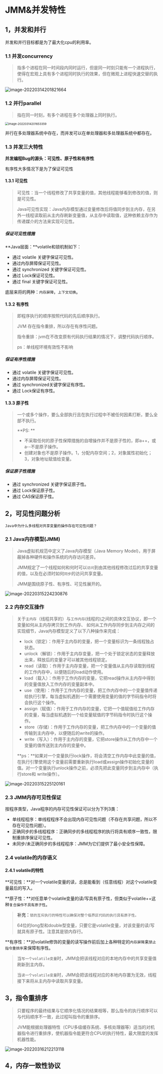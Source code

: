 # JMM&并发特性

## 1，并发和并行

并发和并行目标都是为了最大化cpu的利用率。

### 1.1 并发concurrency

>   指多个进程在同一时间段内同时运行，但是同一时刻只能有一个进程执行，使得在宏观上具有多个进程同时执行的效果，但在微观上进程快速交替的执行。

![image-20220314201821664](asserts/image-20220314201821664.png)

### 1.2 并行parallel

>   指在同一时刻，有多个进程在多个处理器上同时执行。

<img src="asserts/image-20220314201653359.png" alt="image-20220314201653359" style="zoom: 67%;" />

并行在多处理器系统中存在，而并发可以在单处理器和多处理器系统中都存在。



### 1.3 并发三大特性

**并发编程Bug的源头：可见性、原子性和有序性**

有序性大多情况下是为了保证可见性

#### 1.3.1 可见性

>   可见性：当一个线程修改了共享变量的值，其他线程能够看到修改的值，则是可见性。
>
>   Java可见性实现：Java内存模型通过变量修改后将值同步到主内存，在另外一线程读取前从主内存刷新变量值，从主存中读取值，这种依赖主存作为传递媒介的方法来实现可见性。

#####  保证可见性措施

**Java层面：**volatile和锁机制如下：

*   通过 volatile 关键字保证可见性。
*   通过内存屏障保证可见性。
*   通过 synchronized 关键字保证可见性。
*   通过 Lock保证可见性。
*   通过 final 关键字保证可见性。

底层来将的两种：`内存屏障`，`上下文切换`。



#### 1.3.2 有序性

>   即程序执行的顺序按照代码的先后顺序执行。
>
>   JVM 存在指令重排，所以存在有序性问题。
>
>   指令重排：jvm在不改变原有代码执行结果的情况下，调整代码执行顺序。
>
>   ps：单线程环境有效性不影响

#####  保证有序性措施

*   通过 volatile 关键字保证可见性。 
*   通过内存屏障保证可见性。
*   通过 synchronized关键字保证有序性。
*   通过 Lock保证有序性。



#### 1.3.3 原子性

>   一个或多个操作，要么全部执行且在执行过程中不被任何因素打断，要么全部不执行。
>
>   **PS: **
>
>   *   不采取任何的原子性保障措施的自增操作并不是原子性的，即a++，或a--不是原子操作。
>   *   创建对象也不是原子操作。1，分配内存空间；2，对象属性初始化；3，对象地址赋值给变量。

#####  保证原子性措施

*   通过 synchronized 关键字保证原子性。
*   通过 Lock保证原子性。
*    通过 CAS保证原子性。

## 2，可见性问题分析

`Java中为什么多线程对共享变量的操作存在可见性问题？`

### 2.1 Java内存模型(JMM)

>   Java虚拟机规范中定义了Java内存模型（Java Memory Model)，用于屏蔽掉各种硬件和操作系统的内存访问差异。
>
>   JMM规定了一个线程如何和何时可以`访问`到由其他线程修改过后的共享变量的值，以及在必须时如何`同步`的访问共享变量。
>
>   JMM是围绕原子性、有序性、可见性展开的。

![image-20220315224230876](asserts/image-20220315224230876.png)

### 2.2 内存交互操作

>   关于`主内存`（线程共享的）与`工作内存`(线程的)之间的具体交互协议，即一个变量如何从主内存拷贝到工作内存、 如何从工作内存同步到主内存之间的实现细节，Java内存模型定义了以下八种操作来完成：
>
>   *   lock（锁定）：作用于主内存的变量，把一个变量标识为一条线程独占状态。
>   *   unlock（解锁）：作用于主内存变量，把一个处于锁定状态的变量释放出来，释放后的变量才可以被其他线程锁定。
>   *   read（读取）：作用于主内存变量，把一个变量值从主内存读取到线程的工作内存中，以便随后的load动作使用。
>   *   load（载入）：作用于工作内存的变量，它把read操作从主内存中得到的变量值放入工作内存的变量副本中。
>   *   use（使用）：作用于工作内存的变量，把工作内存中的一个变量值传递给执行引擎，每当虚拟机遇到一个需要使用变量的值的字节码指令时将会执行这个操作。
>   *   assign（赋值）：作用于工作内存的变量，它把一个值赋值给工作内存的变量，每当虚拟机遇到一个给变量赋值的字节码指令时执行这个操作。
>   *   store（存储）：作用于工作内存的变量，把工作内存中的一个变量的值传输到主内存中，以便随后的write的操作。
>   *   write（写入）：作用于主内存的变量，它把store操作从工作内存中一个变量的值传送到主内存的变量中。
>
>   **ps：**如果对一个变量执行lock操作，将会清空工作内存中此变量的值，在执行引擎使用这个变量前需要重新执行load或assign操作初始化变量的值。对一个变量执行unlock操作之前，必须先把此变量同步到主内存中（执行store和 write操作）。

![image-20220315225120161](asserts/image-20220315225120161.png)

### 2.3 JMM内存可见性保证

按程序类型，Java程序的内存可见性保证可以分为下列3类：

*   单线程程序：单线程程序不会出现内存可见性问题（不存在共享问题，所以不存在可见性问题）。
*   正确同步的多线程程序：正确同步的多线程程序的执行将具有顺序一致性，限制重排序保证可见性。
*   未同步/未正确同步的多线程程序：JMM为它们提供了最小安全性保障。



### 2.4 volatile的内存语义

#### 2.4.1 volatile的特性

**可见性：**对一个volatile变量的读，总是能看到（任意线程）对这个volatile变量最后的写入。

**原子性：**对任意单个volatile变量的读/写具有原子性，但类似于volatile++这种`复合操作不具有原子性`。

>   **补充：**`锁的互斥执行的特性可以确保对整个临界区代码的执行具有原子性。`
>
>   64位的long型和double型变量，只要它是volatile变量，对该变量的读/写就具有原子性。注意其是锁内存行。

**有序性：**对volatile修饰的变量的读写操作前后加上各种特定的`内存屏障`来`禁止指令重排序`来保障有序性。



>   当`写一个volatile变量`时，JMM会把该线程对应的本地内存中的共享变量值刷新到主内存。 
>
>   当`读一个volatile变量`时，JMM会把该线程对应的本地内存置为无效，线程接下来将从主内存中读取共享变量。

## 3，指令重排序

>   ​		只要程序的最终结果与它顺序化情况的结果相等，那么指令的执行顺序可以与代码顺序不一致，此过程叫指令的重排序。
>
>   ​		JVM能根据处理器特性（CPU多级缓存系统、多核处理器等）适当的对机器指令进行重排序，使机器指令能更符合CPU的执行特性，最大限度的发挥机器性能。

![image-20220316212213118](asserts/image-20220316212213118.png)



## 4，内存一致性协议

